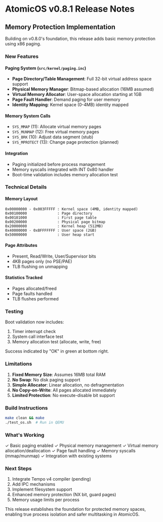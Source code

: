 # AtomicOS v0.8.1 Release Notes

## Memory Protection Implementation

Building on v0.8.0's foundation, this release adds basic memory protection using x86 paging.

### New Features

#### Paging System (`src/kernel/paging.inc`)
- **Page Directory/Table Management**: Full 32-bit virtual address space support
- **Physical Memory Manager**: Bitmap-based allocation (16MB assumed)
- **Virtual Memory Allocator**: User-space allocation starting at 1GB
- **Page Fault Handler**: Demand paging for user memory
- **Identity Mapping**: Kernel space (0-4MB) identity mapped

#### Memory System Calls
- `SYS_MMAP` (11): Allocate virtual memory pages
- `SYS_MUNMAP` (12): Free virtual memory pages
- `SYS_BRK` (10): Adjust data segment (stub)
- `SYS_MPROTECT` (13): Change page protection (planned)

#### Integration
- Paging initialized before process management
- Memory syscalls integrated with INT 0x80 handler
- Boot-time validation includes memory allocation test

### Technical Details

#### Memory Layout
```
0x00000000 - 0x003FFFFF : Kernel space (4MB, identity mapped)
0x00100000              : Page directory
0x00101000              : First page table
0x00200000              : Physical page bitmap
0x20000000              : Kernel heap (512MB)
0x40000000 - 0xBFFFFFFF : User space (2GB)
0x50000000              : User heap start
```

#### Page Attributes
- Present, Read/Write, User/Supervisor bits
- 4KB pages only (no PSE/PAE)
- TLB flushing on unmapping

#### Statistics Tracked
- Pages allocated/freed
- Page faults handled
- TLB flushes performed

### Testing

Boot validation now includes:
1. Timer interrupt check
2. System call interface test
3. Memory allocation test (allocate, write, free)

Success indicated by "OK" in green at bottom right.

### Limitations

1. **Fixed Memory Size**: Assumes 16MB total RAM
2. **No Swap**: No disk paging support
3. **Simple Allocator**: Linear allocation, no defragmentation
4. **No Copy-on-Write**: All pages allocated immediately
5. **Limited Protection**: No execute-disable bit support

### Build Instructions

```bash
make clean && make
./test_os.sh  # Run in QEMU
```

### What's Working

✓ Basic paging enabled
✓ Physical memory management
✓ Virtual memory allocation/deallocation
✓ Page fault handling
✓ Memory syscalls (mmap/munmap)
✓ Integration with existing systems

### Next Steps

1. Integrate Tempo v4 compiler (pending)
2. Add IPC mechanisms
3. Implement filesystem support
4. Enhanced memory protection (NX bit, guard pages)
5. Memory usage limits per process

This release establishes the foundation for protected memory spaces, enabling true process isolation and safer multitasking in AtomicOS.